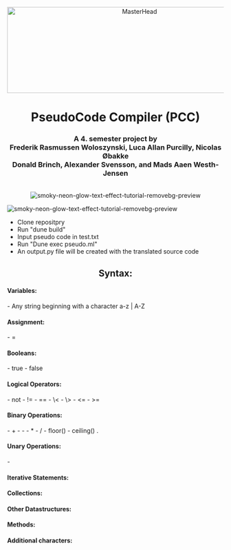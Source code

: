 <p align="center">
  <img src="https://i.pinimg.com/originals/cb/67/e9/cb67e94f7dc44ac7ea0c333a8e44fc1f.gif" alt="MasterHead" width="600" height="200">
</p>

<h1 align="center">PseudoCode Compiler (PCC)</h1>
<h3 align="center">A 4. semester project by <br>
Frederik Rasmussen Woloszynski, Luca Allan Purcilly, Nicolas Øbakke <br>
Donald Brinch, Alexander Svensson, and Mads Aaen Westh-Jensen </h3>
<br>

<div align="center">
  <img src="https://github.com/SW4-G3-AAU/pseudocode/assets/116066516/5a8369b8-9147-4616-b675-ec9b289f0e4c" alt="smoky-neon-glow-text-effect-tutorial-removebg-preview" style="max-width: 100%;">
</div>


![smoky-neon-glow-text-effect-tutorial-removebg-preview](https://github.com/SW4-G3-AAU/pseudocode/assets/116066516/5a8369b8-9147-4616-b675-ec9b289f0e4c)

- Clone repositpry
- Run "dune build"
- Input pseudo code in test.txt
- Run "Dune exec pseudo.ml"
- An output.py file will be created with the translated source code


<h2 align="center">Syntax:</h2>
<h4>Variables:</h4>
- Any string beginning with a character a-z | A-Z 
<h4>Assignment:</h4>
- =
<h4>Booleans:</h4>
- true
- false
<h4>Logical Operators:</h4>
- not
- !=
- ==
- \< 
- \>
- <=
- >=
<h4>Binary Operations:</h4>
- +
- -
- *
- /
- floor()
- ceiling()
. 
<h4>Unary Operations:</h4>
- 
<h4>Iterative Statements:</h4>
<h4>Collections:</h4>
<h4>Other Datastructures:</h4>
<h4>Methods:</h4>
<h4>Additional characters:</h4>
